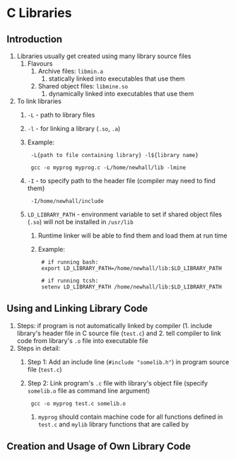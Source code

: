 # C Libraries #
## Introduction ##
1. Libraries usually get created using many library source files
	1. Flavours
		1. Archive files: `libmin.a`
			1. statically linked into executables that use them
		2. Shared object files: `libmine.so`
			1. dynamically linked into executables that use them
2. To link libraries
	1. `-L` - path to library files
	2. `-l` - for linking a library (`.so`, `.a`)
	3. Example:

			-L{path to file containing library} -l${library name}
			
			gcc -o myprog myprog.c -L/home/newhall/lib -lmine
			
	4. `-I` - to specify path to the header file (compiler may need to find them)

			-I/home/newhall/include
			
	5. `LD_LIBRARY_PATH` - environment variable to set if shared object files (`.so`) will not be installed in `/usr/lib`
		1. Runtime linker will be able to find them and load them at run time
		2. Example:

				# if running bash:
				export LD_LIBRARY_PATH=/home/newhall/lib:$LD_LIBRARY_PATH
				
				# if running tcsh:
				setenv LD_LIBRARY_PATH /home/newhall/lib:$LD_LIBRARY_PATH 

## Using and Linking Library Code ##
1. Steps: if program is not automatically linked by compiler (1. include library's header file in C source file (`test.c`) and 2. tell compiler to link code from library's `.o` file into executable file
2. Steps in detail:
	1. Step 1: Add an include line (`#include "somelib.h"`) in program source file (`test.c`)
	2. Step 2: Link program's `.c` file with library's object file (specify `somelib.o` file as command line argument)
		
			gcc -o myprog test.c somelib.o
			
		1. `myprog` should contain machine code for all functions defined in `test.c` and `mylib` library functions that are called by

## Creation and Usage of Own Library Code ##
